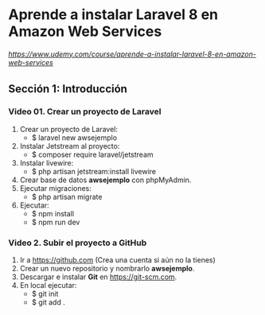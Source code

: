 # Aprende a instalar Laravel 8 en Amazon Web Services
###### https://www.udemy.com/course/aprende-a-instalar-laravel-8-en-amazon-web-services

## Sección 1: Introducción

### Video 01. Crear un proyecto de Laravel
1. Crear un proyecto de Laravel:
    + $ laravel new awsejemplo
1. Instalar Jetstream al proyecto:
    + $ composer require laravel/jetstream
1. Instalar livewire:
    + $ php artisan jetstream:install livewire
1. Crear base de datos **awsejemplo** con phpMyAdmin.
1. Ejecutar migraciones:
    + $ php artisan migrate
1. Ejecutar:
    + $ npm install
    + $ npm run dev

### Video 2. Subir el proyecto a GitHub
1. Ir a https://github.com (Crea una cuenta si aún no la tienes)
1. Crear un nuevo repositorio y nombrarlo **awsejemplo**.
1. Descargar e instalar **Git** en https://git-scm.com.
1. En local ejecutar:
    + $ git init
    + $ git add .
